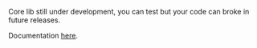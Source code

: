 Core lib still under development, you can test but your code can broke in future releases.

Documentation [here](https://jordyamc.github.io/hydra_core/).